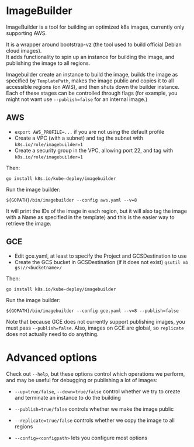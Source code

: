 ImageBuilder
============

ImageBuilder is a tool for building an optimized k8s images, currently only supporting AWS.

It is a wrapper around bootstrap-vz (the tool used to build official Debian cloud images).  
It adds functionality to spin up an instance for building the image, and publishing the image to all regions.

Imagebuilder create an instance to build the image, builds the image as specified by `TemplatePath`, makes the
image public and copies it to all accessible regions (on AWS), and then shuts down the builder instance.
Each of these stages can be controlled through flags
(for example, you might not want use `--publish=false` for an internal image.)


## AWS

* `export AWS_PROFILE=...` if you are not using the default profile
* Create a VPC (with a subnet) and tag the subnet with `k8s.io/role/imagebuilder=1`
* Create a security group in the VPC, allowing port 22, and tag with `k8s.io/role/imagebuilder=1`

Then:

```
go install k8s.io/kube-deploy/imagebuilder
```

Run the image builder:
```
${GOPATH}/bin/imagebuilder --config aws.yaml --v=8
```

It will print the IDs of the image in each region, but it will also tag the image with a Name
as specified in the template) and this is the easier way to retrieve the image.

## GCE

* Edit gce.yaml, at least to specify the Project and GCSDestination to use
* Create the GCS bucket in GCSDestination (if it does not exist) `gsutil mb gs://<bucketname>/`


Then:

```
go install k8s.io/kube-deploy/imagebuilder
```

Run the image builder:
```
${GOPATH}/bin/imagebuilder --config gce.yaml --v=8 --publish=false
```

Note that because GCE does not currently support publishing images, you must pass `--publish=false`.  Also, images on
GCE are global, so `replicate` does not actually need to do anything.


Advanced options
================

Check out `--help`, but these options control which operations we perform,
and may be useful for debugging or publishing a lot of images:

* `--up=true/false`, `--down=true/false` control whether we try to create and terminate an instance to do the building

* `--publish=true/false` controls whether we make the image public

* `--replicate=true/false` controls whether we copy the image to all regions

* `--config=<configpath>` lets you configure most options